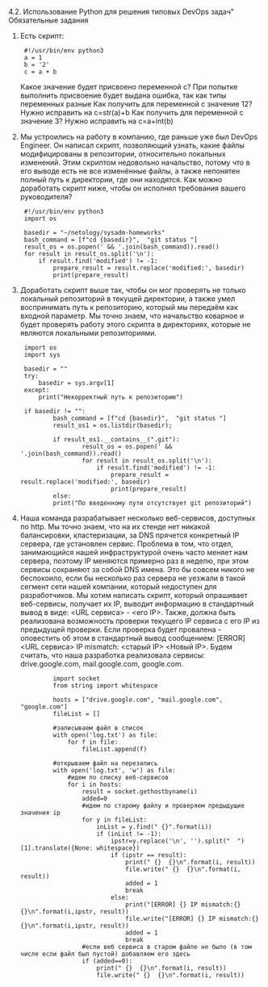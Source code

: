 4.2. Использование Python для решения типовых DevOps задач"
Обязательные задания

1. Есть скрипт:

        #!/usr/bin/env python3
        a = 1
        b = '2'
        c = a + b

    Какое значение будет присвоено переменной c? При попытке выполнить присвоение будет выдана ошибка, так как типы переменных разные
    Как получить для переменной c значение 12? Нужно исправить на c=str(a)+b
    Как получить для переменной c значение 3? Нужно исправить на c=a+int(b)

2. Мы устроились на работу в компанию, где раньше уже был DevOps Engineer. Он написал скрипт, позволяющий узнать, какие файлы модифицированы в репозитории, относительно локальных изменений. Этим скриптом недовольно начальство, потому что в его выводе есть не все изменённые файлы, а также непонятен полный путь к директории, где они находятся. Как можно доработать скрипт ниже, чтобы он исполнял требования вашего руководителя?

        #!/usr/bin/env python3
        import os
        
        basedir = "~/netology/sysadm-homeworks"
        bash_command = [f"cd {basedir}",  "git status "]
        result_os = os.popen(' && '.join(bash_command)).read()   
        for result in result_os.split('\n'):
            if result.find('modified') != -1:
                prepare_result = result.replace('modified:', basedir)
                print(prepare_result)


3. Доработать скрипт выше так, чтобы он мог проверять не только локальный репозиторий в текущей директории, а также умел воспринимать путь к репозиторию, который мы передаём как входной параметр. Мы точно знаем, что начальство коварное и будет проверять работу этого скрипта в директориях, которые не являются локальными репозиториями.

        import os
        import sys
        
        basedir = ""
        try:
            basedir = sys.argv[1]
        except:
            print("Некорректный путь к репозиторию")

        if basedir != "":
                bash_command = [f"cd {basedir}",  "git status "]
                result_os1 = os.listdir(basedir);
                
                if result_os1.__contains__(".git"):
                        result_os = os.popen(' && '.join(bash_command)).read()
                        for result in result_os.split('\n'):
                            if result.find('modified') != -1:
                                prepare_result = result.replace('modified:', basedir)
                                print(prepare_result)
                else:
                print("По введенному пути отсутствует git репозиторий")

4. Наша команда разрабатывает несколько веб-сервисов, доступных по http. Мы точно знаем, что на их стенде нет никакой балансировки, кластеризации, за DNS прячется конкретный IP сервера, где установлен сервис. Проблема в том, что отдел, занимающийся нашей инфраструктурой очень часто меняет нам сервера, поэтому IP меняются примерно раз в неделю, при этом сервисы сохраняют за собой DNS имена. Это бы совсем никого не беспокоило, если бы несколько раз сервера не уезжали в такой сегмент сети нашей компании, который недоступен для разработчиков. Мы хотим написать скрипт, который опрашивает веб-сервисы, получает их IP, выводит информацию в стандартный вывод в виде: <URL сервиса> - <его IP>. Также, должна быть реализована возможность проверки текущего IP сервиса c его IP из предыдущей проверки. Если проверка будет провалена - оповестить об этом в стандартный вывод сообщением: [ERROR] <URL сервиса> IP mismatch: <старый IP> <Новый IP>. Будем считать, что наша разработка реализовала сервисы: drive.google.com, mail.google.com, google.com.
                
                import socket
                from string import whitespace

                hosts = ["drive.google.com", "mail.google.com", "google.com"]
                fileList = []

                #записываем файл в список
                with open('log.txt') as file:
                    for f in file:
                        fileList.append(f)

                #открываем файл на перезапись
                with open('log.txt', 'w') as file:
                    #идем по списку веб-сервисов
                    for i in hosts:
                        result = socket.gethostbyname(i)
                        added=0
                        #идем по старому файлу и проверяем предыдущие значения ip
                        for y in fileList:
                            inList = y.find(" {}".format(i))
                            if (inList != -1):
                                ipstr=y.replace('\n', '').split("  ")[1].translate({None: whitespace})
                                if (ipstr == result):
                                    print(" {}  {}\n".format(i, result))
                                    file.write(" {}  {}\n".format(i, result))
                                    added = 1
                                    break
                                else:
                                    print("[ERROR] {} IP mismatch:{}  {}\n".format(i,ipstr, result))
                                    file.write("[ERROR] {} IP mismatch:{}  {}\n".format(i,ipstr, result))
                                    added = 1
                                    break
                        #если веб сервиса в старом файле не было (в том числе если файл был пустой) добавляем его здесь
                        if (added==0):
                            print(" {}  {}\n".format(i, result))
                            file.write(" {}  {}\n".format(i, result))
            
            
